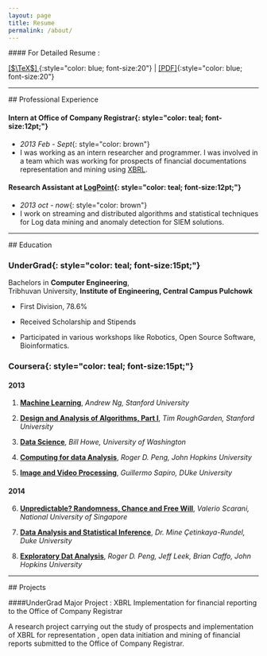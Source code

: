 ```yaml
---
layout: page 
title: Resume
permalink: /about/
---
```


####<i class="fa fa-download fa-2x"></i> For Detailed Resume : 

[<i class="fa fa-file-code-o fa-2x"></i>  [$\TeX$] ](/files/cv/cv.tex){:style="color: blue; font-size:20"}  |  [<i class="fa fa-file-pdf-o fa-2x"></i> [PDF]](/files/cv/cv.pdf){:style="color: blue; font-size:20"}

____

##<i class="fa fa-institution fa-2x"></i> Professional Experience

#### **Intern at Office of Company Registrar**{: style="color: teal; font-size:12pt;"}
* *2013 Feb - Sept*{: style="color: brown"}
* I was working as an intern researcher and programmer. I was involved in a team which was working for prospects of financial documentations representation and mining using [XBRL](http://en.wikipedia.org/wiki/XBRL).

#### **Research Assistant at [LogPoint](https://www.logpoint.com/en)**{: style="color: teal; font-size:12pt;"}
* *2013 oct - now*{: style="color: brown"}
* I work on streaming and distributed algorithms and statistical techniques for Log data mining and anomaly detection for SIEM solutions.

____


##<i class="fa fa-graduation-cap fa-2x"></i> Education 

### **UnderGrad**{: style="color: teal; font-size:15pt;"}

Bachelors in **Computer Engineering**, <br>
Tribhuvan University, **Institute of Engineering, Central Campus Pulchowk**<br>

* First Division, 78.6%

* Received Scholarship and Stipends

* Participated in various workshops like Robotics, Open Source Software, Bioinformatics.

### **Coursera**{: style="color: teal; font-size:15pt;"}

#### 2013

1. [**Machine Learning**](https://www.coursera.org/course/ml), *Andrew Ng, Stanford University* [<i class="fa fa-file-pdf-o"></i>](https://www.dropbox.com/s/ekv2spnt4x07ogm/machinelearning.pdf)

2. [**Design and Analysis of Algorithms, Part I**](https://www.coursera.org/course/algo), *Tim RoughGarden, Stanford University* [<i class="fa fa-file-pdf-o "></i>](https://www.dropbox.com/s/w83mcmpvpa6owce/ADA%201.pdf)

3. [**Data Science**](https://www.coursera.org/course/datasci), *Bill Howe, University of Washington* [<i class="fa fa-file-pdf-o"></i>](https://www.dropbox.com/s/fuy5re22eyefj80/datascience.pdf)

4. [**Computing for data Analysis**](https://www.coursera.org/course/compdata), *Roger D. Peng, John Hopkins University* [<i class="fa fa-file-pdf-o "></i>](https://www.dropbox.com/s/cvkzx6dck94qe21/computing%20for%20data%20analysis.pdf)

5. [**Image and Video Processing**](https://www.coursera.org/course/images), *Guillermo Sapiro, DUke University* [<i class="fa fa-file-pdf-o "></i>](https://www.dropbox.com/s/nv9adcygj1ph5o6/image%20and%20video%20processing.pdf)

#### 2014

6. [**Unpredictable? Randomness, Chance and Free Will**](https://www.coursera.org/course/randomness), *Valerio Scarani, National University of Singapore* [<i class="fa fa-file-pdf-o "></i>](https://www.dropbox.com/s/b0nfegpbb24p24h/Coursera%20randomness%202014.pdf)

7. [**Data Analysis and Statistical Inference**](https://www.coursera.org/course/statistics), *Dr. Mine Çetinkaya-Rundel, Duke University* [<i class="fa fa-file-pdf-o "></i>](https://www.dropbox.com/s/l00avomjt2jcidx/Coursera%20statistics%202014.pdf)

8. [**Exploratory Dat Analysis**](https://www.coursera.org/course/exdata), *Roger D. Peng, Jeff Leek, Brian Caffo, John Hopkins University* [<i class="fa fa-file-pdf-o "></i>](https://www.dropbox.com/s/sl5h9dsdc2xmkmk/Coursera%20exdata%202014.pdf)


____

##<i class="fa fa-code fa-2x"></i> Projects

####UnderGrad Major Project : XBRL Implementation for financial reporting to the Office of Company Registrar

A research project carrying out the study of prospects and implementation of XBRL for representation , open data initiation and mining of financial reports submitted to the Office of Company Registrar.